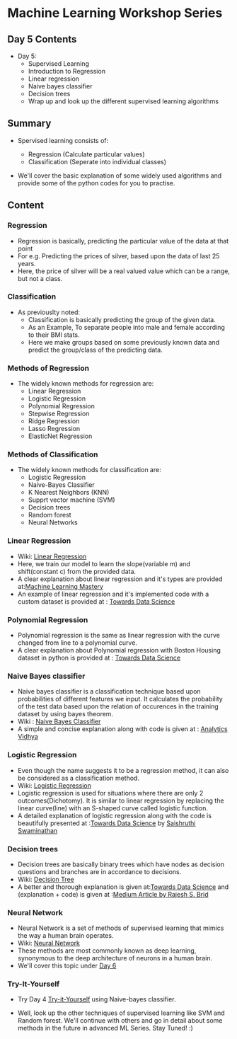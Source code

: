 # Machine Learning Workshop Series

## Day 5 Contents

* Day 5:
  * Supervised Learning
  * Introduction to Regression
  * Linear regression
  * Naive bayes classifier
  * Decision trees
  * Wrap up and look up the different supervised learning algorithms

## Summary

* Spervised learning consists of:
  * Regression      (Calculate particular values)
  * Classification  (Seperate into individual classes)

* We'll cover the basic explanation of some widely used algorithms and provide some of the python codes for you to practise.

## Content

### Regression

* Regression is basically, predicting the particular value of the data at that point
* For e.g. Predicting the prices of silver, based upon the data of last 25 years.
* Here, the price of silver will be a real valued value which can be a range, but not a class.

### Classification

* As previouslty noted:
  * Classification is basically predicting the group of the given data.
  * As an Example, To separate people into male and female according to their BMI stats.
  * Here we make groups based on some previously known data and predict the group/class of the predicting data.

### Methods of Regression

* The widely known methods for regression are:
  * Linear Regression
  * Logistic Regression
  * Polynomial Regression
  * Stepwise Regression
  * Ridge Regression
  * Lasso Regression
  * ElasticNet Regression

### Methods of Classification

* The widely known methods for classification are:
  * Logistic Regression
  * Naive-Bayes Classifier
  * K Nearest Neighbors (KNN)
  * Supprt vector machine (SVM)
  * Decision trees
  * Random forest
  * Neural Networks

### Linear Regression

* Wiki: [Linear Regression](https://en.wikipedia.org/wiki/Linear_regression)
* Here, we train our model to learn the slope(variable m) and shift(constant c) from the provided data.
* A clear explanation about linear regression and it's types are provided at:[Machine Learning Mastery](https://machinelearningmastery.com/linear-regression-for-machine-learning/)
* An example of linear regression and it's implemented code with a custom dataset is provided at : [Towards Data Science](https://towardsdatascience.com/linear-regression-detailed-view-ea73175f6e86)

### Polynomial Regression

* Polynomial regression is the same as linear regression with the curve changed from line to a polynomial curve.
* A clear explanation about Polynomial regression with Boston Housing dataset in python is provided at : [Towards Data Science](https://towardsdatascience.com/polynomial-regression-bbe8b9d97491)

### Naive Bayes classifier

* Naive bayes classifier is a classification technique based upon probabilities of different features we input. It calculates the probability of the test data based upon the relation of occurences in the training dataset by using bayes theorem.
* Wiki : [Naive Bayes Classifier](https://en.wikipedia.org/wiki/Naive_Bayes_classifier)
* A simple and concise explanation along with code is given at : [Analytics Vidhya](https://www.analyticsvidhya.com/blog/2017/09/naive-bayes-explained/?#)

### Logistic Regression

* Even though the name suggests it to be a regression method, it can also be considered as a classification method.
* Wiki: [Logistic Regression](https://en.wikipedia.org/wiki/Logistic_regression)
* Logistic regression is used for situations where there are only 2 outcomes(Dichotomy). It is similar to linear regression by replacing the linear curve(line) with an S-shaped curve called logistic function.
* A detailed explanation of logistic regression along with the code is beautifully presented at :[Towards Data Science](https://towardsdatascience.com/logistic-regression-detailed-overview-46c4da4303bc) by [Saishruthi Swaminathan](https://towardsdatascience.com/@saishruthi.tn)

### Decision trees

* Decision trees are basically binary trees which have nodes as decision questions and branches are in accordance to decisions.
* Wiki: [Decision Tree](https://en.wikipedia.org/wiki/Decision_tree)
* A better and thorough explanation is given at:[Towards Data Science](https://towardsdatascience.com/decision-trees-in-machine-learning-641b9c4e8052) and (explanation + code) is given at :[Medium Article by Rajesh S. Brid](https://medium.com/greyatom/decision-trees-a-simple-way-to-visualize-a-decision-dc506a403aeb)

### Neural Network

* Neural Network is a set of methods of supervised learning that mimics the way a human brain operates.
* Wiki: [Neural Network](https://en.wikipedia.org/wiki/Artificial_neural_network)
* These methods are most commonly known as deep learning, synonymous to the deep architecture of neurons in a human brain.
* We'll cover this topic under [Day 6](https://github.com/TechNeurons/ML-Workshop/tree/Day-6)

### Try-It-Yourself

* Try Day 4 [Try-it-Yourself](https://github.com/TechNeurons/ML-Workshop/blob/Day-4/Try-it-Yourself/Try_it_yourself.md) using Naive-bayes classifier.

* Well, look up the other techniques of supervised learning like SVM and Random forest. We'll continue with others and go in detail about some methods in the future in advanced ML Series. Stay Tuned! :)
